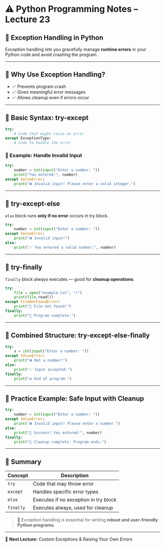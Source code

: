 # ⚠️ Python Programming Notes – Lecture 23

## 🧯 Exception Handling in Python

Exception handling lets you gracefully manage **runtime errors** in your Python code and avoid crashing the program.

---

## 📌 Why Use Exception Handling?

- ✅ Prevents program crash
- ✅ Gives meaningful error messages
- ✅ Allows cleanup even if errors occur

---

## 🔹 Basic Syntax: try-except

```python
try:
    # Code that might raise an error
except ExceptionType:
    # Code to handle the error
```

### 📍 Example: Handle Invalid Input

```python
try:
    number = int(input("Enter a number: "))
    print("You entered:", number)
except ValueError:
    print("❌ Invalid input! Please enter a valid integer.")
```

---

## 🔹 try-except-else

`else` block runs **only if no error** occurs in try block.

```python
try:
    number = int(input("Enter a number: "))
except ValueError:
    print("❌ Invalid input!")
else:
    print("✅ You entered a valid number:", number)
```

---

## 🔹 try-finally

`finally` block always executes — good for **cleanup operations**.

```python
try:
    file = open("example.txt", "r")
    print(file.read())
except FileNotFoundError:
    print("📂 File not found!")
finally:
    print("📌 Program complete.")
```

---

## 🔁 Combined Structure: try-except-else-finally

```python
try:
    x = int(input("Enter a number: "))
except ValueError:
    print("❌ Not a number!")
else:
    print("✅ Input accepted.")
finally:
    print("🔚 End of program.")
```

---

## 🧪 Practice Example: Safe Input with Cleanup

```python
try:
    number = int(input("Enter a number: "))
except ValueError:
    print("❌ Invalid input! Please enter a number.")
else:
    print("🎉 Success! You entered:", number)
finally:
    print("🧹 Cleanup complete. Program ends.")
```

---

## 🔎 Summary

| Concept   | Description                           |
| --------- | ------------------------------------- |
| `try`     | Code that may throw error             |
| `except`  | Handles specific error types          |
| `else`    | Executes if no exception in try block |
| `finally` | Executes always, used for cleanup     |

> 🎯 Exception handling is essential for writing **robust and user-friendly Python programs**.

---

📘 **Next Lecture:** Custom Exceptions & Raising Your Own Errors

